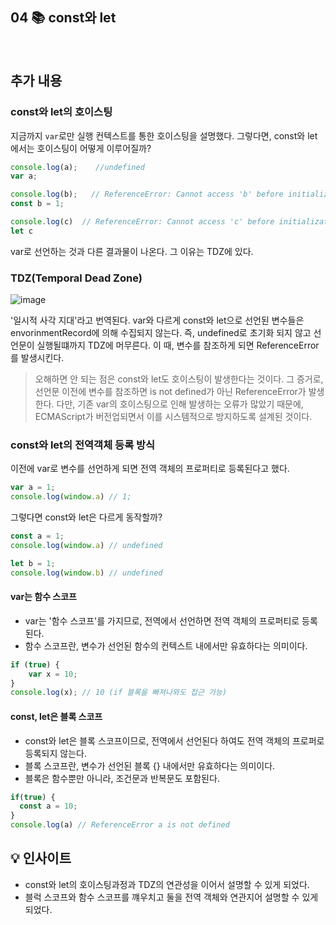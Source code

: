 ## 04 📚 const와 let

<br>

## 추가 내용

### const와 let의 호이스팅
지금까지 `var`로만 실행 컨텍스트를 통한 호이스팅을 설명했다. 그렇다면, const와 let에서는 호이스팅이 어떻게 이루어질까?

```js
console.log(a);    //undefined
var a;

console.log(b);   // ReferenceError: Cannot access 'b' before initialization
const b = 1;

console.log(c)  // ReferenceError: Cannot access 'c' before initialization
let c
```

var로 선언하는 것과 다른 결과물이 나온다. 그 이유는 TDZ에 있다.

### TDZ(Temporal Dead Zone)

![image](https://github.com/user-attachments/assets/74011049-7000-4cc0-b0e6-33e35e9e9ce8)

'일시적 사각 지대'라고 번역된다. var와 다르게 const와 let으로 선언된 변수들은 envorinmentRecord에 의해 수집되지 않는다.
즉, undefined로 초기화 되지 않고 선언문이 실행될떄까지 TDZ에 머무른다. 이 때, 변수를 참조하게 되면 ReferenceError를 발생시킨다.

> 오해하면 안 되는 점은 const와 let도 호이스팅이 발생한다는 것이다.
> 그 증거로, 선언문 이전에 변수를 참조하면 is not defined가 아닌 ReferenceError가 발생한다.
> 다만, 기존 var의 호이스팅으로 인해 발생하는 오류가 많았기 때문에,
> ECMAScript가 버전업되면서 이를 시스템적으로 방지하도록 설계된 것이다.

### const와 let의 전역객체 등록 방식
이전에 var로 변수를 선언하게 되면 전역 객체의 프로퍼티로 등록된다고 했다.

```js
var a = 1;
console.log(window.a) // 1;
```

그렇다면 const와 let은 다르게 동작할까?

```js
const a = 1;
console.log(window.a) // undefined

let b = 1;
console.log(window.b) // undefined
```

#### var는 함수 스코프
- var는 '함수 스코프'를 가지므로, 전역에서 선언하면 전역 객체의 프로퍼티로 등록된다.
- 함수 스코프란, 변수가 선언된 함수의 컨텍스트 내에서만 유효하다는 의미이다.

```js
if (true) {
    var x = 10;
}
console.log(x); // 10 (if 블록을 빠져나와도 접근 가능)
```

#### const, let은 블록 스코프
- const와 let은 블록 스코프이므로, 전역에서 선언된다 하여도 전역 객체의 프로퍼로 등록되지 않는다.
- 블록 스코프란, 변수가 선언된 블록 {} 내에서만 유효하다는 의미이다.
- 블록은 함수뿐만 아니라, 조건문과 반복문도 포함된다.

```js
if(true) {
  const a = 10;
}
console.log(a) // ReferenceError a is not defined
```


## 💡 인사이트
- const와 let의 호이스팅과정과 TDZ의 연관성을 이어서 설명할 수 있게 되었다.
- 블럭 스코프와 함수 스코프를 꺠우치고 둘을 전역 객체와 연관지어 설명할 수 있게 되었다.
